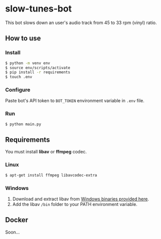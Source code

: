 # slow-tunes-bot

This bot slows down an user's audio track from 45 to 33 rpm (vinyl) ratio.

## How to use

### Install

```bash
$ python -m venv env
$ source env/scripts/activate
$ pip install -r requirements
$ touch .env
```

### Configure

Paste bot's API token to `BOT_TOKEN` environment variable in `.env` file.

### Run

```bash
$ python main.py
```

## Requirements

You must install **libav** or **ffmpeg** codec.

### Linux

```bash
$ apt-get install ffmpeg libavcodec-extra
```

### Windows

1. Download and extract libav from [Windows binaries provided here](http://builds.libav.org/windows/).
2. Add the libav `/bin` folder to your PATH environment variable.

## Docker

Soon...
